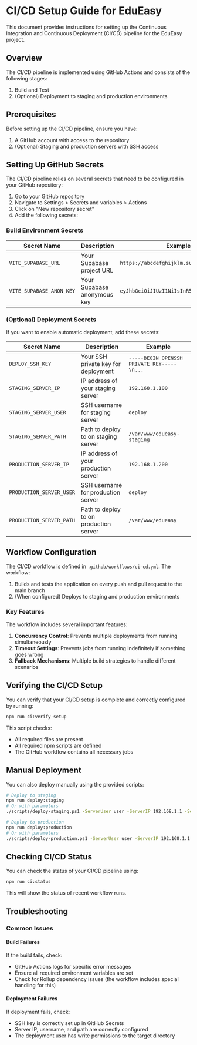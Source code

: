 # CI/CD Setup Guide for EduEasy

This document provides instructions for setting up the Continuous Integration and Continuous Deployment (CI/CD) pipeline for the EduEasy project.

## Overview

The CI/CD pipeline is implemented using GitHub Actions and consists of the following stages:
1. Build and Test
2. (Optional) Deployment to staging and production environments

## Prerequisites

Before setting up the CI/CD pipeline, ensure you have:

1. A GitHub account with access to the repository
2. (Optional) Staging and production servers with SSH access

## Setting Up GitHub Secrets

The CI/CD pipeline relies on several secrets that need to be configured in your GitHub repository:

1. Go to your GitHub repository
2. Navigate to Settings > Secrets and variables > Actions
3. Click on "New repository secret"
4. Add the following secrets:

### Build Environment Secrets

| Secret Name | Description | Example |
|-------------|-------------|---------|
| `VITE_SUPABASE_URL` | Your Supabase project URL | `https://abcdefghijklm.supabase.co` |
| `VITE_SUPABASE_ANON_KEY` | Your Supabase anonymous key | `eyJhbGciOiJIUzI1NiIsInR5cCI6IkpXVCJ9...` |

### (Optional) Deployment Secrets

If you want to enable automatic deployment, add these secrets:

| Secret Name | Description | Example |
|-------------|-------------|---------|
| `DEPLOY_SSH_KEY` | Your SSH private key for deployment | `-----BEGIN OPENSSH PRIVATE KEY-----\n...` |
| `STAGING_SERVER_IP` | IP address of your staging server | `192.168.1.100` |
| `STAGING_SERVER_USER` | SSH username for staging server | `deploy` |
| `STAGING_SERVER_PATH` | Path to deploy to on staging server | `/var/www/edueasy-staging` |
| `PRODUCTION_SERVER_IP` | IP address of your production server | `192.168.1.200` |
| `PRODUCTION_SERVER_USER` | SSH username for production server | `deploy` |
| `PRODUCTION_SERVER_PATH` | Path to deploy to on production server | `/var/www/edueasy` |

## Workflow Configuration

The CI/CD workflow is defined in `.github/workflows/ci-cd.yml`. The workflow:

1. Builds and tests the application on every push and pull request to the main branch
2. (When configured) Deploys to staging and production environments

### Key Features

The workflow includes several important features:

1. **Concurrency Control**: Prevents multiple deployments from running simultaneously
2. **Timeout Settings**: Prevents jobs from running indefinitely if something goes wrong
3. **Fallback Mechanisms**: Multiple build strategies to handle different scenarios

## Verifying the CI/CD Setup

You can verify that your CI/CD setup is complete and correctly configured by running:

```sh
npm run ci:verify-setup
```

This script checks:
- All required files are present
- All required npm scripts are defined
- The GitHub workflow contains all necessary jobs

## Manual Deployment

You can also deploy manually using the provided scripts:

```sh
# Deploy to staging
npm run deploy:staging
# Or with parameters
./scripts/deploy-staging.ps1 -ServerUser user -ServerIP 192.168.1.1 -ServerPath /var/www/edueasy-staging

# Deploy to production
npm run deploy:production
# Or with parameters
./scripts/deploy-production.ps1 -ServerUser user -ServerIP 192.168.1.1 -ServerPath /var/www/edueasy
```

## Checking CI/CD Status

You can check the status of your CI/CD pipeline using:

```sh
npm run ci:status
```

This will show the status of recent workflow runs.

## Troubleshooting

### Common Issues

#### Build Failures

If the build fails, check:
- GitHub Actions logs for specific error messages
- Ensure all required environment variables are set
- Check for Rollup dependency issues (the workflow includes special handling for this)

#### Deployment Failures

If deployment fails, check:
- SSH key is correctly set up in GitHub Secrets
- Server IP, username, and path are correctly configured
- The deployment user has write permissions to the target directory